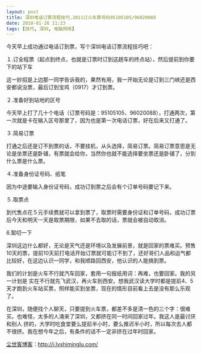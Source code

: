 ```yaml
---
layout: post
title: 深圳电话订票流程技巧,2011订火车票号码95105105/96020088
date: 2010-01-26 11:23
tags: [技巧, 深圳, 电脑网络]
---
```

今天早上成功通过电话订到票，写个深圳电话订票流程技巧吧：

１.订全程票（起点到终点，也就是订票时订到这趟车的终点站），然后提前到你要下的站下车

这一妙招是上边那一同学告诉我的，果然有用，我一开始无论是订到三门峡还是西安都说没票，最后订到宝鸡（0917）才订到票。

２.准备好到站地的区号

今天早上打了几十个电话（订票号码是：95105105、96020088），打通两次，第一次就是卡在输入区号那里了，因为也是第一次电话订票，好在后来又打通了。

３.简易订票

打通之后还是订不到票的话，不要挂机，从头选择，简易订票。简易订票意思是无论是坐票还是卧铺，有票就会给你，当然你也就不能选择要坐票还是卧铺了，分到什么票是什么票。

４.准备身份证号码、纸笔

因为中途要输入身份证号码，成功订到票之后会有个订单号码要记下来。

５.取票点

到代售点花５元手续费就可以拿到票了，取票时需要身份证和订单号码，成功订票后今天和明天一天是取票期限，如果不去取的话，票就会被自动取消。

6.絮叨一下

深圳这边什么都好，无论是天气还是环境以及发展前景，就是回家的票难买。预售10天的票，提前10天前打电话开始订票就可能订不到了，还好哥们人品和运气都比较好，在这边认识一同学，和我顺路回西安，他认识的人能搞到票。

我们的计划是火车不行就汽车回家，套用一句报纸用词：再难，也要回家。我的另一计划是 实在不行就先飞武汉，再火车到西安。想我武汉读大学时都是提前4、5天才跑到火车站买票，照样能买到坐票，现在的情形目前看上去是没有那么乐观了。

在深圳，随便找个人聊天，只要提到火车票，都差不多是清一色的三个字：很难买。也难怪，太多的人涌来了深圳，又都挤在同一时间回家过年。我这人是最讨厌和别人 挤的，大学时吃食堂要么提前半小时，要么推迟半小时，所以每次去人都不很挤。我在想今年之后，有条件的话不一定非挤在过年时回家。

<a href="http://i.lvshiminglu.com/">尘世客博客</a>：<a href="http://i.lvshiminglu.com/">http://i.lvshiminglu.com/</a>

